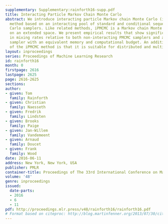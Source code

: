 ```yaml
---
supplementary: Supplementary:rainforth16-supp.pdf
title: Interacting Particle Markov Chain Monte Carlo
abstract: We introduce interacting particle Markov chain Monte Carlo (iPMCMC), a PMCMC
  method based on an interacting pool of standard and conditional sequential Monte
  Carlo samplers. Like related methods, iPMCMC is a Markov chain Monte Carlo sampler
  on an extended space. We present empirical results that show significant improvements
  in mixing rates relative to both non-interacting PMCMC samplers and a single PMCMC
  sampler with an equivalent memory and computational budget. An additional advantage
  of the iPMCMC method is that it is suitable for distributed and multi-core architectures.
layout: inproceedings
series: Proceedings of Machine Learning Research
id: rainforth16
month: 0
firstpage: 2616
lastpage: 2625
page: 2616-2625
sections: 
author:
- given: Tom
  family: Rainforth
- given: Christian
  family: Naesseth
- given: Fredrik
  family: Lindsten
- given: Brooks
  family: Paige
- given: Jan-Willem
  family: Vandemeent
- given: Arnaud
  family: Doucet
- given: Frank
  family: Wood
date: 2016-06-11
address: New York, New York, USA
publisher: PMLR
container-title: Proceedings of The 33rd International Conference on Machine Learning
volume: '48'
genre: inproceedings
issued:
  date-parts:
  - 2016
  - 6
  - 11
pdf: http://proceedings.mlr.press/v48/rainforth16/rainforth16.pdf
# Format based on citeproc: http://blog.martinfenner.org/2013/07/30/citeproc-yaml-for-bibliographies/
---
```

